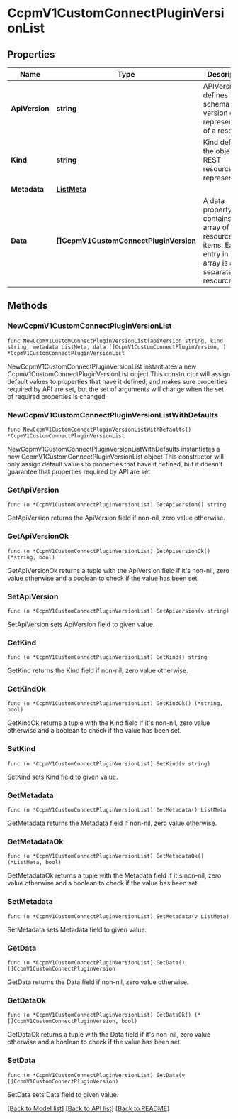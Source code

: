 # CcpmV1CustomConnectPluginVersionList

## Properties

Name | Type | Description | Notes
------------ | ------------- | ------------- | -------------
**ApiVersion** | **string** | APIVersion defines the schema version of this representation of a resource. | [readonly] 
**Kind** | **string** | Kind defines the object this REST resource represents. | [readonly] 
**Metadata** | [**ListMeta**](ListMeta.md) |  | 
**Data** | [**[]CcpmV1CustomConnectPluginVersion**](CcpmV1CustomConnectPluginVersion.md) | A data property that contains an array of resource items. Each entry in the array is a separate resource. | 

## Methods

### NewCcpmV1CustomConnectPluginVersionList

`func NewCcpmV1CustomConnectPluginVersionList(apiVersion string, kind string, metadata ListMeta, data []CcpmV1CustomConnectPluginVersion, ) *CcpmV1CustomConnectPluginVersionList`

NewCcpmV1CustomConnectPluginVersionList instantiates a new CcpmV1CustomConnectPluginVersionList object
This constructor will assign default values to properties that have it defined,
and makes sure properties required by API are set, but the set of arguments
will change when the set of required properties is changed

### NewCcpmV1CustomConnectPluginVersionListWithDefaults

`func NewCcpmV1CustomConnectPluginVersionListWithDefaults() *CcpmV1CustomConnectPluginVersionList`

NewCcpmV1CustomConnectPluginVersionListWithDefaults instantiates a new CcpmV1CustomConnectPluginVersionList object
This constructor will only assign default values to properties that have it defined,
but it doesn't guarantee that properties required by API are set

### GetApiVersion

`func (o *CcpmV1CustomConnectPluginVersionList) GetApiVersion() string`

GetApiVersion returns the ApiVersion field if non-nil, zero value otherwise.

### GetApiVersionOk

`func (o *CcpmV1CustomConnectPluginVersionList) GetApiVersionOk() (*string, bool)`

GetApiVersionOk returns a tuple with the ApiVersion field if it's non-nil, zero value otherwise
and a boolean to check if the value has been set.

### SetApiVersion

`func (o *CcpmV1CustomConnectPluginVersionList) SetApiVersion(v string)`

SetApiVersion sets ApiVersion field to given value.


### GetKind

`func (o *CcpmV1CustomConnectPluginVersionList) GetKind() string`

GetKind returns the Kind field if non-nil, zero value otherwise.

### GetKindOk

`func (o *CcpmV1CustomConnectPluginVersionList) GetKindOk() (*string, bool)`

GetKindOk returns a tuple with the Kind field if it's non-nil, zero value otherwise
and a boolean to check if the value has been set.

### SetKind

`func (o *CcpmV1CustomConnectPluginVersionList) SetKind(v string)`

SetKind sets Kind field to given value.


### GetMetadata

`func (o *CcpmV1CustomConnectPluginVersionList) GetMetadata() ListMeta`

GetMetadata returns the Metadata field if non-nil, zero value otherwise.

### GetMetadataOk

`func (o *CcpmV1CustomConnectPluginVersionList) GetMetadataOk() (*ListMeta, bool)`

GetMetadataOk returns a tuple with the Metadata field if it's non-nil, zero value otherwise
and a boolean to check if the value has been set.

### SetMetadata

`func (o *CcpmV1CustomConnectPluginVersionList) SetMetadata(v ListMeta)`

SetMetadata sets Metadata field to given value.


### GetData

`func (o *CcpmV1CustomConnectPluginVersionList) GetData() []CcpmV1CustomConnectPluginVersion`

GetData returns the Data field if non-nil, zero value otherwise.

### GetDataOk

`func (o *CcpmV1CustomConnectPluginVersionList) GetDataOk() (*[]CcpmV1CustomConnectPluginVersion, bool)`

GetDataOk returns a tuple with the Data field if it's non-nil, zero value otherwise
and a boolean to check if the value has been set.

### SetData

`func (o *CcpmV1CustomConnectPluginVersionList) SetData(v []CcpmV1CustomConnectPluginVersion)`

SetData sets Data field to given value.



[[Back to Model list]](../README.md#documentation-for-models) [[Back to API list]](../README.md#documentation-for-api-endpoints) [[Back to README]](../README.md)


